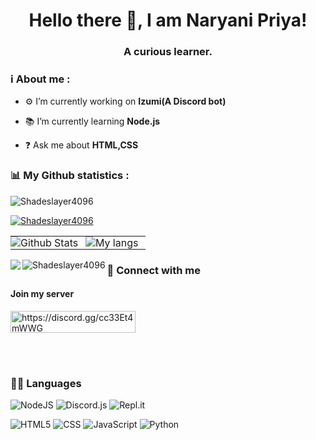 <h1 align="center">Hello there 👋, I am Naryani Priya!</h1>

<h3 align="center">A curious learner.</h3>
<h3 align="left" >ℹ️ About me :</h3>

- ⚙️ I’m currently working on **Izumi(A Discord bot)**

- 📚 I’m currently learning **Node.js**

- ❓ Ask me about **HTML,CSS**


<h3 align="left"> 📊 My Github statistics :</h3>
  
  
<p align="left"> <img src="https://komarev.com/ghpvc/?username=Shadeslayer4096&label=Profile%20views&color=2c6fdb&style=flat" alt="Shadeslayer4096" /> </p>
  
<p align="left"> <a href="https://github.com/ryo-ma/github-profile-trophy"><img src="https://github-profile-trophy.vercel.app/?username=Shadeslayer4096&column=3&margin-w=12&margin-h=12&theme=darkhub" alt="Shadeslayer4096" /></a> </p>
  

<table>

<tr>

<td align="center" style="padding:0;width:50%;">

<img align="center" style="padding:0;" src="https://github-readme-stats.vercel.app/api?username=Shadeslayer4096&show_icons=true&theme=dark&hide_border=true" alt="Github Stats" />

</td>

<td align="center" style="padding:0;width:50%;"td>

<img align="center" style="padding:0;" src="https://github-readme-stats.vercel.app/api/top-langs/?username=Shadeslayer4096" alt="My langs"/>

</td>

</tr>

</table>
  
<p><img align="left" src="https://activity-graph.herokuapp.com/graph?username=Shadeslayer4096&hide_border=true&theme=dark" />
  </p>
<p><img align="left" src="https://github-readme-streak-stats.herokuapp.com/?user=Shadeslayer4096&theme=dark" alt="Shadeslayer4096" /></p>



<h3 align="left"> 💬 Connect with me </h3>
<h4 align="left">Join my server</h4>
<p align="left">
<a href="https://discord.gg/c33Et4mWWG" target="blank"><img align="center" src="https://discord.com/api/guilds/819977413743607858/embed.png" alt="https://discord.gg/cc33Et4mWWG" height="35" width="200" /></a>
</p>

<br></br>
<h3 align="left">👩‍💻 Languages</h3>

<p align="left"> <img alt="NodeJS" src="https://img.shields.io/badge/node.js%20-%2343853D.svg?&style=for-the-badge&logo=node.js&logoColor=white"/>

<img alt="Discord.js" src="https://img.shields.io/badge/discord.js%20-4477B8.svg?&style=for-the-badge&logo=javascript&logoColor=%23F7DF1E"/>



<img alt="Repl.it" src="https://img.shields.io/badge/Repl.it%20-%230D101E.svg?&style=for-the-badge&logo=Repl.it&logoColor=white"/>
</div>
<div style="align:left;">
<img alt="HTML5" src="https://img.shields.io/badge/html5%20-%23E34F26.svg?&style=for-the-badge&logo=html5&logoColor=white"/>

<img alt="CSS" src="https://img.shields.io/badge/css%20-%231572B6.svg?&style=for-the-badge&logo=css3&logoColor=white"/>
  
<img alt="JavaScript" src="https://img.shields.io/badge/javascript%20-%23323330.svg?&style=for-the-badge&logo=javascript&logoColor=%23F7DF1E"/>


<img alt="Python" src="https://img.shields.io/badge/python%20-%2314354C.svg?&style=for-the-badge&logo=python&logoColor=white"/>

</div>
<d
